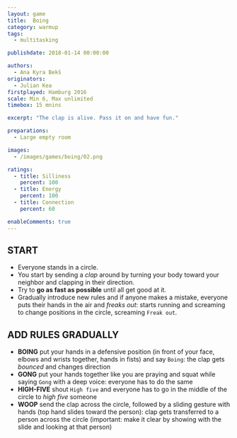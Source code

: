 ```yaml
---
layout: game
title:  Boing
category: warmup
tags:
  - multitasking

publishdate: 2018-01-14 00:00:00

authors: 
  - Ana Kyra Bekš
originators: 
  - Julian Kea
firstplayed: Hamburg 2016
scale: Min 6, Max unlimited
timebox: 15 mnins

excerpt: "The clap is alive. Pass it on and have fun."

preparations:
  - Large empty room

images:
  - /images/games/boing/02.png

ratings:
  - title: Silliness
    percent: 100
  - title: Energy
    percent: 100
  - title: Connection
    percent: 60

enableComments: true
---
```


## START

- Everyone stands in a circle. 
- You start by sending a *clap* around by turning your body toward your neighbor and clapping in their direction.
- Try to **go as fast as possible** until all get good at it.
- Gradually introduce new rules and if anyone makes a mistake, everyone puts their hands in the air and *freaks out*: starts running and screaming to change positions in the circle, screaming `Freak out`.

## ADD RULES GRADUALLY
- **BOING** put your hands in a defensive position (in front of your face, elbows and wrists together, hands in fists) and say `Boing`: the clap gets *bounced* and changes direction
- **GONG** put your hands together like you are praying and squat while saying `Gong` with a deep voice: everyone has to do the same
- **HIGH-FIVE** shout `High five` and everyone has to go in the middle of the circle to *high five* someone
- **WOOP** send the clap across the circle, followed by a sliding gesture with hands (top hand slides toward the person): clap gets transferred to a person across the circle (important: make it clear by showing with the slide and looking at that person)

